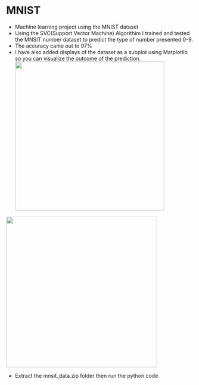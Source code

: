 # MNIST
* Machine learning project using the MNIST dataset
* Using the SVC(Support Vector Machine) Algorithim I trained and tested the MNSIT number dataset to predict the type of number presented 0-9.
* The accuracy came out to 97%
* I have also added displays of the dataset as a subplot using Matplotlib so you can visualize the outcome of the prediction.
<br><img src="https://github.com/pacellidomonic/MNIST/assets/63662881/ec12ff9a-3656-4781-9952-69664b51fb99" width="400"/><br>
<img src="https://github.com/pacellidomonic/MNIST/assets/63662881/e1f3f2bf-d1ba-4a46-863a-4c954235aacd)" width="405"/>


* Extract the mnsit_data.zip folder then run the python code

